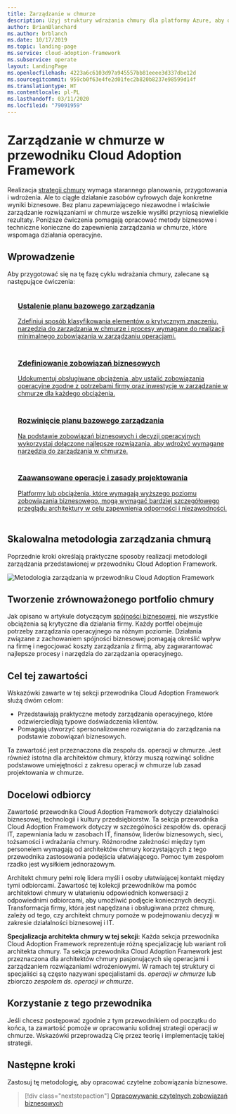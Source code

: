 ```yaml
---
title: Zarządzanie w chmurze
description: Użyj struktury wdrażania chmury dla platformy Azure, aby dowiedzieć się, jak opracować rozwiązania biznesowe i techniczne potrzebne do efektywnego zarządzania chmurą.
author: BrianBlanchard
ms.author: brblanch
ms.date: 10/17/2019
ms.topic: landing-page
ms.service: cloud-adoption-framework
ms.subservice: operate
layout: LandingPage
ms.openlocfilehash: 4223a6c6103d97a945557bb81eeee3d337dbe12d
ms.sourcegitcommit: 959cb0f63e4fe2d01fec2b820b8237e98599d14f
ms.translationtype: HT
ms.contentlocale: pl-PL
ms.lasthandoff: 03/11/2020
ms.locfileid: "79091959"
---
```

# <a name="cloud-management-in-the-cloud-adoption-framework"></a>Zarządzanie w chmurze w przewodniku Cloud Adoption Framework

Realizacja [strategii chmury](../strategy/index.md) wymaga starannego planowania, przygotowania i wdrożenia. Ale to ciągłe działanie zasobów cyfrowych daje konkretne wyniki biznesowe. Bez planu zapewniającego niezawodne i właściwie zarządzanie rozwiązaniami w chmurze wszelkie wysiłki przyniosą niewielkie rezultaty. Poniższe ćwiczenia pomagają opracować metody biznesowe i techniczne konieczne do zapewnienia zarządzania w chmurze, które wspomaga działania operacyjne.

## <a name="getting-started"></a>Wprowadzenie

Aby przygotować się na tę fazę cyklu wdrażania chmury, zalecane są następujące ćwiczenia:

<!-- markdownlint-disable MD033 -->
<ul class="panelContent cardsF">
    <li style="display: flex; flex-direction: column;">
        <a href="./azure-management-guide/index.md">
            <div class="cardSize">
                <div class="cardPadding" style="padding-bottom:10px;">
                    <div class="card" style="padding-bottom:10px;">
                        <div class="cardImageOuter">
                            <div class="cardImage">
                                <img alt="" src="../_images/icons/1.png" data-linktype="external">
                            </div>
                        </div>
                        <div class="cardText" style="padding-left:0px;">
                            <h3>Ustalenie planu bazowego zarządzania</h3>
Zdefiniuj sposób klasyfikowania elementów o krytycznym znaczeniu, narzędzia do zarządzania w chmurze i procesy wymagane do realizacji minimalnego zobowiązania w zarządzaniu operacjami.
                        </div>
                    </div>
                </div>
            </div>
        </a>
    </li>
    <li style="display: flex; flex-direction: column;">
        <a href="./considerations/business-alignment.md">
            <div class="cardSize">
                <div class="cardPadding" style="padding-bottom:10px;">
                    <div class="card" style="padding-bottom:10px;">
                        <div class="cardImageOuter">
                            <div class="cardImage">
                                <img alt="" src="../_images/icons/2.png" data-linktype="external">
                            </div>
                        </div>
                        <div class="cardText" style="padding-left:0px;">
                            <h3>Zdefiniowanie zobowiązań biznesowych</h3>
Udokumentuj obsługiwane obciążenia, aby ustalić zobowiązania operacyjne zgodne z potrzebami firmy oraz inwestycje w zarządzanie w chmurze dla każdego obciążenia.
                        </div>
                    </div>
                </div>
            </div>
        </a>
    </li>
    <li style="display: flex; flex-direction: column;">
        <a href="./best-practices.md">
            <div class="cardSize">
                <div class="cardPadding" style="padding-bottom:10px;">
                    <div class="card" style="padding-bottom:10px;">
                        <div class="cardImageOuter">
                            <div class="cardImage">
                                <img alt="" src="../_images/icons/3.png" data-linktype="external">
                            </div>
                        </div>
                        <div class="cardText" style="padding-left:0px;">
                            <h3>Rozwinięcie planu bazowego zarządzania</h3>
Na podstawie zobowiązań biznesowych i decyzji operacyjnych wykorzystaj dołączone najlepsze rozwiązania, aby wdrożyć wymagane narzędzia do zarządzania w chmurze.
                        </div>
                    </div>
                </div>
            </div>
        </a>
    </li>
    <li style="display: flex; flex-direction: column;">
        <a href="./design-principles.md">
            <div class="cardSize">
                <div class="cardPadding" style="padding-bottom:10px;">
                    <div class="card" style="padding-bottom:10px;">
                        <div class="cardImageOuter">
                            <div class="cardImage">
                                <img alt="" src="../_images/icons/4.png" data-linktype="external">
                            </div>
                        </div>
                        <div class="cardText" style="padding-left:0px;">
                            <h3>Zaawansowane operacje i zasady projektowania</h3>
Platformy lub obciążenia, które wymagają wyższego poziomu zobowiązania biznesowego, mogą wymagać bardziej szczegółowego przeglądu architektury w celu zapewnienia odporności i niezawodności.
                        </div>
                    </div>
                </div>
            </div>
        </a>
    </li>
</ul>
<!-- markdownlint-enable MD033 -->

## <a name="scalable-cloud-management-methodology"></a>Skalowalna metodologia zarządzania chmurą

Poprzednie kroki określają praktyczne sposoby realizacji metodologii zarządzania przedstawionej w przewodniku Cloud Adoption Framework.

![Metodologia zarządzania w przewodniku Cloud Adoption Framework](../_images/manage/caf-manage.png)

## <a name="create-a-balanced-cloud-portfolio"></a>Tworzenie zrównoważonego portfolio chmury

Jak opisano w artykule dotyczącym [spójności biznesowej](./considerations/business-alignment.md), nie wszystkie obciążenia są krytyczne dla działania firmy. Każdy portfel obejmuje potrzeby zarządzania operacyjnego na różnym poziomie. Działania związane z zachowaniem spójności biznesowej pomagają określić wpływ na firmę i negocjować koszty zarządzania z firmą, aby zagwarantować najlepsze procesy i narzędzia do zarządzania operacyjnego.

## <a name="objective-of-this-content"></a>Cel tej zawartości

Wskazówki zawarte w tej sekcji przewodnika Cloud Adoption Framework służą dwóm celom:

- Przedstawiają praktyczne metody zarządzania operacyjnego, które odzwierciedlają typowe doświadczenia klientów.
- Pomagają utworzyć spersonalizowane rozwiązania do zarządzania na podstawie zobowiązań biznesowych.

Ta zawartość jest przeznaczona dla zespołu ds. operacji w chmurze. Jest również istotna dla architektów chmury, którzy muszą rozwinąć solidne podstawowe umiejętności z zakresu operacji w chmurze lub zasad projektowania w chmurze.

## <a name="intended-audience"></a>Docelowi odbiorcy

Zawartość przewodnika Cloud Adoption Framework dotyczy działalności biznesowej, technologii i kultury przedsiębiorstw. Ta sekcja przewodnika Cloud Adoption Framework dotyczy w szczególności zespołów ds. operacji IT, zapewniania ładu w zasobach IT, finansów, liderów biznesowych, sieci, tożsamości i wdrażania chmury. Różnorodne zależności między tym personelem wymagają od architektów chmury korzystających z tego przewodnika zastosowania podejścia ułatwiającego. Pomoc tym zespołom rzadko jest wysiłkiem jednorazowym.

Architekt chmury pełni rolę lidera myśli i osoby ułatwiającej kontakt między tymi odbiorcami. Zawartość tej kolekcji przewodników ma pomóc architektowi chmury w ułatwieniu odpowiednich konwersacji z odpowiednimi odbiorcami, aby umożliwić podjęcie koniecznych decyzji. Transformacja firmy, która jest napędzana i obsługiwana przez chmurę, zależy od tego, czy architekt chmury pomoże w podejmowaniu decyzji w zakresie działalności biznesowej i IT.

**Specjalizacja architekta chmury w tej sekcji:** Każda sekcja przewodnika Cloud Adoption Framework reprezentuje różną specjalizację lub wariant roli architekta chmury. Ta sekcja przewodnika Cloud Adoption Framework jest przeznaczona dla architektów chmury pasjonujących się operacjami i zarządzaniem rozwiązaniami wdrożeniowymi. W ramach tej struktury ci specjaliści są często nazywani specjalistami ds. *operacji w chmurze* lub zbiorczo *zespołem ds. operacji w chmurze*.

## <a name="use-this-guide"></a>Korzystanie z tego przewodnika

Jeśli chcesz postępować zgodnie z tym przewodnikiem od początku do końca, ta zawartość pomoże w opracowaniu solidnej strategii operacji w chmurze. Wskazówki przeprowadzą Cię przez teorię i implementację takiej strategii.

<!-- For a crash course on the theory and quick access to Azure implementation, get started with the [governance guides overview](). Using this guidance, you can start small and iteratively improve your governance needs in parallel with cloud adoption efforts. -->

## <a name="next-steps"></a>Następne kroki

Zastosuj tę metodologię, aby opracować czytelne zobowiązania biznesowe.

> [!div class="nextstepaction"]
> [Opracowywanie czytelnych zobowiązań biznesowych](./considerations/business-alignment.md)
